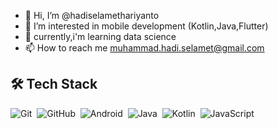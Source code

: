 - 👋 Hi, I’m @hadiselamethariyanto
- 👀 I’m interested in mobile development (Kotlin,Java,Flutter)
- 🌱 currently,i'm learning data science
- 📫 How to reach me muhammad.hadi.selamet@gmail.com

## 🛠 Tech Stack
  ![Git](https://img.shields.io/badge/Git-%23F05033.svg?style=flat&logo=git&logoColor=white)&nbsp;
  ![GitHub](https://img.shields.io/badge/-GitHub-05122A?style=flat&logo=github)&nbsp;
  ![Android](https://img.shields.io/badge/Android-3DDC84?style=flat&logo=android&logoColor=white)&nbsp;
  ![Java](https://img.shields.io/badge/Java-%23ED8B00.svg?style=flat&logo=java&logoColor=white)&nbsp;
  ![Kotlin](https://img.shields.io/badge/Kotlin-%230095D5.svg?style=flat&logo=kotlin&logoColor=white)&nbsp;
  ![JavaScript](https://img.shields.io/badge/JavaScript-%23F7DF1E.svg?style=flat&logo=javascript&logoColor=white)&nbsp;
